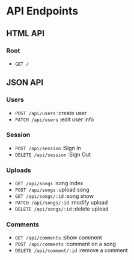 # API Endpoints

## HTML API

### Root

- `GET /`

## JSON API

### Users

- `POST /api/users` :create user
- `PATCH /api/users` :edit user info

### Session

- `POST /api/session` :Sign In
- `DELETE /api/session` :Sign Out

### Uploads

- `GET /api/songs` :song index
- `POST /api/songs` :upload song
- `GET /api/songs/:id` :song show
- `PATCH /api/songs/:id` :modify upload
- `DELETE /api/songs/:id` :delete upload

### Comments

- `GET /api/comments` :show comment
- `POST /api/comments` :comment on a song
- `DELETE /api/comment/:id` :remove a comment
